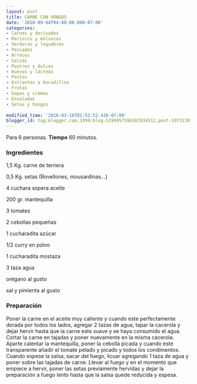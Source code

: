 ```yaml
---
layout: post
title: CARNE CON HONGOS
date: '2010-09-04T04:00:00.000-07:00'
categories:
- Carnes y derivados
- Mariscos y moluscos
- Verduras y legumbres
- Pescados
- Arroces
- Salsas
- Postres y dulces
- Huevos y lácteos
- Pastas
- Entrantes y bocadillos
- Frutas
- Sopas y cremas
- Ensaladas
- Setas y hongos
 
modified_time: '2016-03-16T01:52:52.436-07:00'
blogger_id: tag:blogger.com,1999:blog-5299957599287034512.post-1973139723780685483
---
```


Para 6 personas.
<b>Tiempo</b> 60 minutos.

<h3>Ingredientes</h3>

1,5 Kg. carne de ternera

0,5 Kg. setas (Rovellones, mousardinas...)

4 cuchara sopera aceite

200 gr. mantequilla

3 tomates

2 cebollas pequeñas

1 cucharadita azúcar

1/2 curry en polvo

1 cucharadita mostaza

3 taza agua

orégano al gusto

sal y pimienta al gusto

<h3>Preparación</h3>

Poner la carne en el aceite muy caliente y cuando este perfectamente dorada por todos los lados, agregar 2 tazas de agua, tapar la cacerola y dejar hervir hasta que la carne este suave y se haya consumido el agua. Cortar la carne en tajadas y poner nuevamente en la misma cacerola. Aparte calentar la mantequilla, poner la cebolla picada y cuando este transparente añadir el tomate pelado y picado y todos los condimentos. Cuando espese la salsa, sacar del fuego, licuar agregando 1 taza de agua y poner sobre las tajadas de carne. Llevar al fuego y en el momento que empiece a hervir, poner las setas previamente hervidas y dejar la preparación a fuego lento hasta que la salsa quede reducida y espesa.

